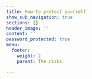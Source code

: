 ```yaml
---
title: How to protect yourself
show_sub_navigation: true
sections: []
header_image: ''
content: ''
password_protected: true
menu:
  footer:
    weight: 2
    parent: The risks

---
```

